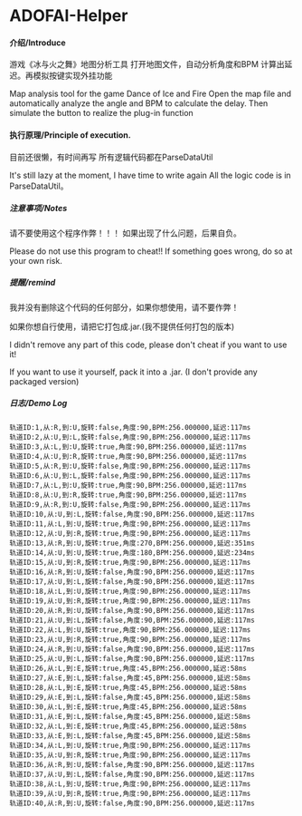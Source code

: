 # ADOFAI-Helper

#### 介绍/Introduce
游戏《冰与火之舞》地图分析工具
打开地图文件，自动分析角度和BPM 计算出延迟。再模拟按键实现外挂功能

Map analysis tool for the game Dance of Ice and Fire
Open the map file and automatically analyze the angle and BPM to calculate the delay. Then simulate the button to realize the plug-in function

#### 执行原理/Principle of execution.
目前还很懒，有时间再写
所有逻辑代码都在ParseDataUtil

It's still lazy at the moment, I have time to write again
All the logic code is in ParseDataUtil。

##### 注意事项/Notes
请不要使用这个程序作弊！！！
如果出现了什么问题，后果自负。

Please do not use this program to cheat!!
If something goes wrong, do so at your own risk.

##### 提醒/remind
我并没有删除这个代码的任何部分，如果你想使用，请不要作弊！

如果你想自行使用，请把它打包成.jar.(我不提供任何打包的版本)

I didn't remove any part of this code, please don't cheat if you want to use it!

If you want to use it yourself, pack it into a .jar. (I don't provide any packaged version)

##### 日志/Demo Log
```
轨道ID:1,从:R,到:U,旋转:false,角度:90,BPM:256.000000,延迟:117ms
轨道ID:2,从:U,到:L,旋转:false,角度:90,BPM:256.000000,延迟:117ms
轨道ID:3,从:L,到:U,旋转:true,角度:90,BPM:256.000000,延迟:117ms
轨道ID:4,从:U,到:R,旋转:true,角度:90,BPM:256.000000,延迟:117ms
轨道ID:5,从:R,到:U,旋转:false,角度:90,BPM:256.000000,延迟:117ms
轨道ID:6,从:U,到:L,旋转:false,角度:90,BPM:256.000000,延迟:117ms
轨道ID:7,从:L,到:U,旋转:true,角度:90,BPM:256.000000,延迟:117ms
轨道ID:8,从:U,到:R,旋转:true,角度:90,BPM:256.000000,延迟:117ms
轨道ID:9,从:R,到:U,旋转:false,角度:90,BPM:256.000000,延迟:117ms
轨道ID:10,从:U,到:L,旋转:false,角度:90,BPM:256.000000,延迟:117ms
轨道ID:11,从:L,到:U,旋转:true,角度:90,BPM:256.000000,延迟:117ms
轨道ID:12,从:U,到:R,旋转:true,角度:90,BPM:256.000000,延迟:117ms
轨道ID:13,从:R,到:U,旋转:true,角度:270,BPM:256.000000,延迟:351ms
轨道ID:14,从:U,到:U,旋转:true,角度:180,BPM:256.000000,延迟:234ms
轨道ID:15,从:U,到:R,旋转:true,角度:90,BPM:256.000000,延迟:117ms
轨道ID:16,从:R,到:U,旋转:false,角度:90,BPM:256.000000,延迟:117ms
轨道ID:17,从:U,到:L,旋转:false,角度:90,BPM:256.000000,延迟:117ms
轨道ID:18,从:L,到:U,旋转:true,角度:90,BPM:256.000000,延迟:117ms
轨道ID:19,从:U,到:R,旋转:true,角度:90,BPM:256.000000,延迟:117ms
轨道ID:20,从:R,到:U,旋转:false,角度:90,BPM:256.000000,延迟:117ms
轨道ID:21,从:U,到:L,旋转:false,角度:90,BPM:256.000000,延迟:117ms
轨道ID:22,从:L,到:U,旋转:true,角度:90,BPM:256.000000,延迟:117ms
轨道ID:23,从:U,到:R,旋转:true,角度:90,BPM:256.000000,延迟:117ms
轨道ID:24,从:R,到:U,旋转:false,角度:90,BPM:256.000000,延迟:117ms
轨道ID:25,从:U,到:L,旋转:false,角度:90,BPM:256.000000,延迟:117ms
轨道ID:26,从:L,到:E,旋转:true,角度:45,BPM:256.000000,延迟:58ms
轨道ID:27,从:E,到:L,旋转:false,角度:45,BPM:256.000000,延迟:58ms
轨道ID:28,从:L,到:E,旋转:true,角度:45,BPM:256.000000,延迟:58ms
轨道ID:29,从:E,到:L,旋转:false,角度:45,BPM:256.000000,延迟:58ms
轨道ID:30,从:L,到:E,旋转:true,角度:45,BPM:256.000000,延迟:58ms
轨道ID:31,从:E,到:L,旋转:false,角度:45,BPM:256.000000,延迟:58ms
轨道ID:32,从:L,到:E,旋转:true,角度:45,BPM:256.000000,延迟:58ms
轨道ID:33,从:E,到:L,旋转:false,角度:45,BPM:256.000000,延迟:58ms
轨道ID:34,从:L,到:U,旋转:true,角度:90,BPM:256.000000,延迟:117ms
轨道ID:35,从:U,到:R,旋转:true,角度:90,BPM:256.000000,延迟:117ms
轨道ID:36,从:R,到:U,旋转:false,角度:90,BPM:256.000000,延迟:117ms
轨道ID:37,从:U,到:L,旋转:false,角度:90,BPM:256.000000,延迟:117ms
轨道ID:38,从:L,到:U,旋转:true,角度:90,BPM:256.000000,延迟:117ms
轨道ID:39,从:U,到:R,旋转:true,角度:90,BPM:256.000000,延迟:117ms
轨道ID:40,从:R,到:U,旋转:false,角度:90,BPM:256.000000,延迟:117ms
```
